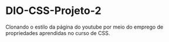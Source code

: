 # DIO-CSS-Projeto-2
Clonando o estilo da página do youtube por meio do emprego de propriedades aprendidas no curso de CSS.
